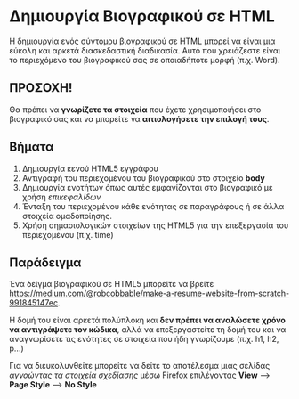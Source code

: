 # Δημιουργία Βιογραφικού σε HTML

Η δημιουργία ενός σύντομου βιογραφικού σε HTML μπορεί να είναι μια εύκολη και αρκετά διασκεδαστική διαδικασία.
Αυτό που χρειάζεστε είναι το περιεχόμενο του βιογραφικού σας σε οποιαδήποτε μορφή (π.χ. Word).

## ΠΡΟΣΟΧΗ! 

Θα πρέπει να **γνωρίζετε τα στοιχεία** που έχετε χρησιμοποιήσει στο βιογραφικό σας και να μπορείτε να **αιτιολογήσετε την επιλογή τους**.

## Βήματα 

1. Δημιουργία κενού HTML5 εγγράφου
2. Αντιγραφή του περιεχομένου του βιογραφικού στο στοιχείο **body**
3. Δημιουργία ενοτήτων όπως αυτές εμφανίζονται στο βιογραφικό με χρήση *επικεφαλίδων*
4. Ένταξη του περιεχομένου κάθε ενότητας σε παραγράφους ή σε άλλα στοιχεία ομαδοποίησης.
5. Χρήση σημασιολογικών στοιχείων της HTML5 για την επεξεργασία του περιεχομένου (π.χ. time)

## Παράδειγμα

Ένα δείγμα βιογραφικού σε HTML5  μπορείτε να βρείτε https://medium.com/@robcobbable/make-a-resume-website-from-scratch-991845147ec. 

H δομή του είναι αρκετά πολύπλοκη και **δεν πρέπει να αναλώσετε χρόνο να αντιγράψετε τον κώδικα**, αλλά να επεξεργαστείτε τη δομή του και να αναγνωρίσετε τις ενότητες σε στοιχεία που ήδη γνωρίζουμε (π.χ. h1, h2, p...)

Για να διευκολυνθείτε μπορείτε να δείτε το αποτέλεσμα μιας σελίδας *αγνοώντας τα στοιχεία σχεδίασης* μέσω Firefox επιλέγοντας **View** --> **Page Style** --> **No Style**
